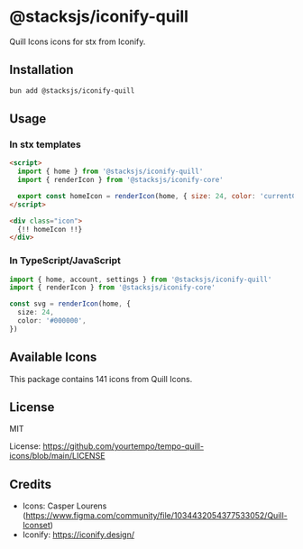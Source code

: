 # @stacksjs/iconify-quill

Quill Icons icons for stx from Iconify.

## Installation

```bash
bun add @stacksjs/iconify-quill
```

## Usage

### In stx templates

```html
<script>
  import { home } from '@stacksjs/iconify-quill'
  import { renderIcon } from '@stacksjs/iconify-core'

  export const homeIcon = renderIcon(home, { size: 24, color: 'currentColor' })
</script>

<div class="icon">
  {!! homeIcon !!}
</div>
```

### In TypeScript/JavaScript

```typescript
import { home, account, settings } from '@stacksjs/iconify-quill'
import { renderIcon } from '@stacksjs/iconify-core'

const svg = renderIcon(home, {
  size: 24,
  color: '#000000',
})
```

## Available Icons

This package contains 141 icons from Quill Icons.

## License

MIT

License: https://github.com/yourtempo/tempo-quill-icons/blob/main/LICENSE

## Credits

- Icons: Casper Lourens (https://www.figma.com/community/file/1034432054377533052/Quill-Iconset)
- Iconify: https://iconify.design/
